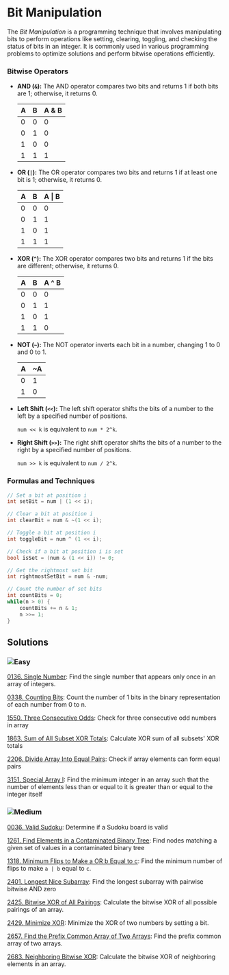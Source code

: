 # Bit Manipulation

The *Bit Manipulation* is a programming technique that involves manipulating bits to perform operations like setting,
clearing, toggling, and checking the status of bits in an integer. It is commonly used in various programming problems
to optimize solutions and perform bitwise operations efficiently.

### Bitwise Operators
- **AND (`&`):** The AND operator compares two bits and returns 1 if both bits are 1; otherwise, it returns 0.
  
    | A | B | A & B |
    |---|---|-------|
    | 0 | 0 |   0   |
    | 0 | 1 |   0   |
    | 1 | 0 |   0   |
    | 1 | 1 |   1   |

- **OR (`|`):** The OR operator compares two bits and returns 1 if at least one bit is 1; otherwise, it returns 0.
  
    | A | B | A \| B |
    |---|---|--------|
    | 0 | 0 |   0    |
    | 0 | 1 |   1    |
    | 1 | 0 |   1    |
    | 1 | 1 |   1    |

- **XOR (`^`):** The XOR operator compares two bits and returns 1 if the bits are different; otherwise, it returns 0.
  
    | A | B | A ^ B |
    |---|---|------|
    | 0 | 0 |   0  |
    | 0 | 1 |   1  |
    | 1 | 0 |   1  |
    | 1 | 1 |   0  |

- **NOT (`~`):** The NOT operator inverts each bit in a number, changing 1 to 0 and 0 to 1.
      
     | A | ~A |
     |---|----|
     | 0 |  1 |
     | 1 |  0 |

- **Left Shift (`<<`):** The left shift operator shifts the bits of a number to the left by a specified number of positions.
      
     `num << k` is equivalent to `num * 2^k`.

- **Right Shift (`>>`):** The right shift operator shifts the bits of a number to the right by a specified number of positions.
      
     `num >> k` is equivalent to `num / 2^k`.

### Formulas and Techniques
```csharp
// Set a bit at position i
int setBit = num | (1 << i);

// Clear a bit at position i
int clearBit = num & ~(1 << i);

// Toggle a bit at position i
int toggleBit = num ^ (1 << i);

// Check if a bit at position i is set
bool isSet = (num & (1 << i)) != 0;

// Get the rightmost set bit
int rightmostSetBit = num & -num;

// Count the number of set bits
int countBits = 0;
while(n > 0) {
    countBits += n & 1;
    n >>= 1;
}
```

## Solutions

### ![Easy](https://img.shields.io/badge/Easy-46c6c2)

[0136. Single Number](https://github.com/vahtyah/LeetCodeSolutions/tree/main/Bit%20Manipulation/0136.%20Single%20Number): Find the single number that appears only once in an array of integers.

[0338. Counting Bits](https://github.com/vahtyah/LeetCodeSolutions/tree/main/Bit%20Manipulation/0338.%20Counting%20Bits): Count the number of 1 bits in the binary representation of each number from 0 to n.

[1550. Three Consecutive Odds](/Bit%20Manipulation%2F1550.%20Three%20Consecutive%20Odds): Check for three consecutive odd numbers in array

[1863. Sum of All Subset XOR Totals](/Bit%20Manipulation%2F1863.%20Sum%20of%20All%20Subset%20XOR%20Totals): Calculate XOR sum of all subsets' XOR totals

[2206. Divide Array Into Equal Pairs](/Bit%20Manipulation%2F2206.%20Divide%20Array%20Into%20Equal%20Pairs): Check if array elements can form equal pairs

[3151. Special Array I](/Bit%20Manipulation%2F3151.%20Special%20Array%20I): Find the minimum integer in an array such that the number of elements less than or equal to it is greater than or equal to the integer itself

### ![Medium](https://img.shields.io/badge/Medium-fac31d)

[0036. Valid Sudoku](/Bit%20Manipulation%2F0036.%20Valid%20Sudoku): Determine if a Sudoku board is valid

[1261. Find Elements in a Contaminated Binary Tree](/Bit%20Manipulation%2F1261.%20Find%20Elements%20in%20a%20Contaminated%20Binary%20Tree): Find nodes matching a given set of values in a contaminated binary tree

[1318. Minimum Flips to Make a OR b Equal to c](https://github.com/vahtyah/LeetCodeSolutions/tree/main/Bit%20Manipulation/1318.%20Minimum%20Flips%20to%20Make%20a%20OR%20b%20Equal%20to%20c): Find the minimum number of flips to make `a | b` equal to `c`.

[2401. Longest Nice Subarray](/Bit%20Manipulation%2F2401.%20Longest%20Nice%20Subarray): Find the longest subarray with pairwise bitwise AND zero

[2425. Bitwise XOR of All Pairings](https://github.com/vahtyah/LeetCodeSolutions/tree/main/Bit%20Manipulation/2425.%20Bitwise%20XOR%20of%20All%20Pairings): Calculate the bitwise XOR of all possible pairings of an array.

[2429. Minimize XOR](https://github.com/vahtyah/LeetCodeSolutions/tree/main/Bit%20Manipulation/2429.%20Minimize%20XOR): Minimize the XOR of two numbers by setting a bit.

[2657. Find the Prefix Common Array of Two Arrays](https://github.com/vahtyah/LeetCodeSolutions/tree/main/Bit%20Manipulation/2657.%20Find%20the%20Prefix%20Common%20Array%20of%20Two%20Arrays): Find the prefix common array of two arrays.

[2683. Neighboring Bitwise XOR](https://github.com/vahtyah/LeetCodeSolutions/tree/main/Bit%20Manipulation/2683.%20Neighboring%20Bitwise%20XOR): Calculate the bitwise XOR of neighboring elements in an array.
